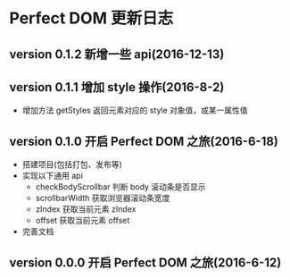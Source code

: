 # Perfect DOM 更新日志

## version 0.1.2  新增一些 api(2016-12-13)

## version 0.1.1  增加 style 操作(2016-8-2)

* 增加方法 getStyles 返回元素对应的 style 对象值，或某一属性值

## version 0.1.0  开启 Perfect DOM 之旅(2016-6-18)

* 搭建项目(包括打包、发布等)
* 实现以下通用 api
  * checkBodyScrollbar  判断 body 滚动条是否显示
  * scrollbarWidth 获取浏览器滚动条宽度
  * zIndex  获取当前元素 zIndex
  * offset  获取当前元素 offset
* 完善文档

## version 0.0.0  开启 Perfect DOM 之旅(2016-6-12)


